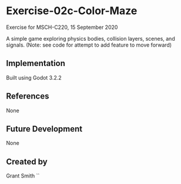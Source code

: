 # Exercise-02c-Color-Maze
Exercise for MSCH-C220, 15 September 2020

A simple game exploring physics bodies, collision layers, scenes, and signals. (Note: see code for attempt to add feature to move forward)

## Implementation
Built using Godot 3.2.2

## References
None

## Future Development
None

## Created by 
Grant Smith
``
